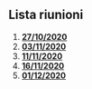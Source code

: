  ## Lista riunioni
 1. **[27/10/2020](2020_10_27.md)**
 2. **[03/11/2020](2020_11_03.md)**
 3. **[11/11/2020](2020_11_11.md)**
 4. **[16/11/2020](2020_11_16.md)**
 5. **[01/12/2020](2020_12_01/main.pdf)**
 
